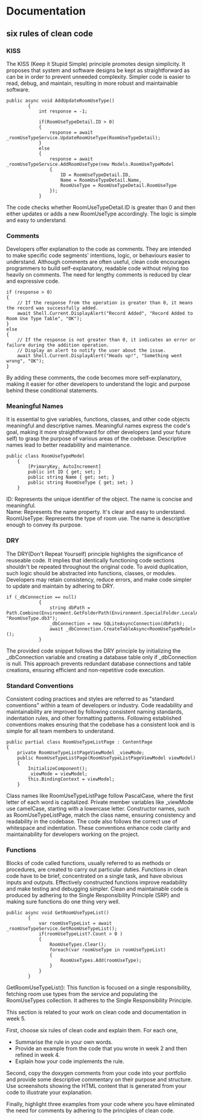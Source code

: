 # Documentation

## six rules of clean code

### KISS
The KISS (Keep it Stupid Simple) principle promotes design simplicity. It proposes that system and software designs be kept as straightforward as can be in order to prevent unneeded complexity. Simpler code is easier to read, debug, and maintain, resulting in more robust and maintainable software.
```
public async void AddUpdateRoomUseType()
        {
            int response = -1;

            if(RoomUseTypeDetail.ID > 0) 
            {
                response = await _roomUseTypeService.UpdateRoomUseType(RoomUseTypeDetail);
            }
            else
            {
                response = await _roomUseTypeService.AddRoomUseType(new Models.RoomUseTypeModel
                {
                    ID = RoomUseTypeDetail.ID,
                    Name = RoomUseTypeDetail.Name,
                    RoomUseType = RoomUseTypeDetail.RoomUseType
                });
            }
```
The code checks whether RoomUseTypeDetail.ID is greater than 0 and then either updates or adds a new RoomUseType accordingly. The logic is simple and easy to understand.

### Comments
Developers offer explanation to the code as comments. They are intended to make specific code segments' intentions, logic, or behaviours easier to understand. Although comments are often useful, clean code encourages programmers to build self-explanatory, readable code without relying too heavily on comments. The need for lengthy comments is reduced by clear and expressive code.
```
if (response > 0)
{
    // If the response from the operation is greater than 0, it means the record was successfully added.
    await Shell.Current.DisplayAlert("Record Added", "Record Added to Room Use Type Table", "OK");
}
else
{
    // If the response is not greater than 0, it indicates an error or failure during the addition operation.
    // Display an alert to notify the user about the issue.
    await Shell.Current.DisplayAlert("Heads up!", "Something went wrong", "OK");
}
```
By adding these comments, the code becomes more self-explanatory, making it easier for other developers to understand the logic and purpose behind these conditional statements.

### Meaningful Names
It is essential to give variables, functions, classes, and other code objects meaningful and descriptive names. Meaningful names express the code's goal, making it more straightforward for other developers (and your future self) to grasp the purpose of various areas of the codebase. Descriptive names lead to better readability and maintenance.
```
public class RoomUseTypeModel
    {
        [PrimaryKey, AutoIncrement]
        public int ID { get; set; }
        public string Name { get; set; }
        public string RoomUseType { get; set; }
    }
```
ID: Represents the unique identifier of the object. The name is concise and meaningful.  
Name: Represents the name property. It's clear and easy to understand.  
RoomUseType: Represents the type of room use. The name is descriptive enough to convey its purpose.  

### DRY
The DRY(Don't Repeat Yourself) principle highlights the significance of reuseable code. It implies that identically functioning code sections shouldn't be repeated throughout the original code. To avoid duplication, such logic should be abstracted into functions, classes, or modules. Developers may retain consistency, reduce errors, and make code simpler to update and maintain by adhering to DRY.
```
if (_dbConnection == null)
            {
                string dbPath = Path.Combine(Environment.GetFolderPath(Environment.SpecialFolder.LocalApplicationData), "RoomUseType.db3");
                _dbConnection = new SQLiteAsyncConnection(dbPath);
                await _dbConnection.CreateTableAsync<RoomUseTypeModel>();
            }
```
The provided code snippet follows the DRY principle by initializing the _dbConnection variable and creating a database table only if _dbConnection is null. This approach prevents redundant database connections and table creations, ensuring efficient and non-repetitive code execution.

### Standard Conventions
Consistent coding practices and styles are referred to as "standard conventions" within a team of developers or industry. Code readability and maintainability are improved by following consistent naming standards, indentation rules, and other formatting patterns. Following established conventions makes ensuring that the codebase has a consistent look and is simple for all team members to understand.
```
public partial class RoomUseTypeListPage : ContentPage
{
	private RoomUseTypeListPageViewModel _viewMode;
	public RoomUseTypeListPage(RoomUseTypeListPageViewModel viewModel)
	{
		InitializeComponent();
		_viewMode = viewModel;
		this.BindingContext = viewModel;
	}
```
 Class names like RoomUseTypeListPage follow PascalCase, where the first letter of each word is capitalized. Private member variables like _viewMode use camelCase, starting with a lowercase letter. Constructor names, such as RoomUseTypeListPage, match the class name, ensuring consistency and readability in the codebase. The code also follows the correct use of whitespace and indentation. These conventions enhance code clarity and maintainability for developers working on the project. 

### Functions
Blocks of code called functions, usually referred to as methods or procedures, are created to carry out particular duties. Functions in clean code have to be brief, concentrated on a single task, and have obvious inputs and outputs. Effectively constructed functions improve readability and make testing and debugging simpler. Clean and maintainable code is produced by adhering to the Single Responsibility Principle (SRP) and making sure functions do one thing very well.
```
public async void GetRoomUseTypeList()
        {
            var roomUseTypeList = await _roomUseTypeService.GetRoomUseTypeList();
            if(roomUseTypeList?.Count > 0 ) 
            {
                RoomUseTypes.Clear();
                foreach(var roomUseType in roomUseTypeList)
                {
                    RoomUseTypes.Add(roomUseType);
                }
            }
        }
```
GetRoomUseTypeList(): This function is focused on a single responsibility, fetching room use types from the service and populating the RoomUseTypes collection. It adheres to the Single Responsibility Principle.


This section is related to your work on clean code and documentation in week 5.

First, choose six rules of clean code and explain them. For each one,

* Summarise the rule in your own words.
* Provide an example from the code that you wrote in week 2 and then refined in week 4.
* Explain how your code implements the rule. 

Second, copy the doxygen comments from your code into your portfolio and provide some 
descriptive commentary on their purpose and structure. Use screenshots showing the HTML 
content that is generated from your code to illustrate your explanation.

Finally, highlight three examples from your code where you have eliminated the need
for comments by adhering to the principles of clean code.
 
